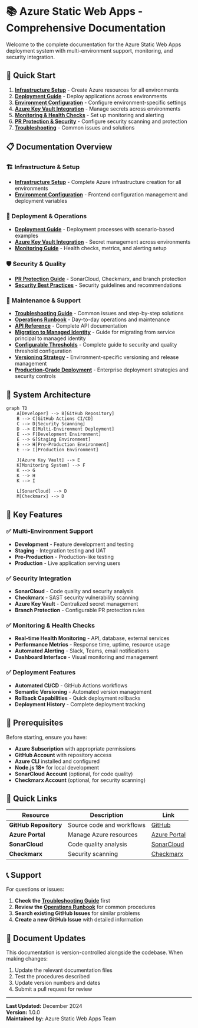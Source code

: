 # 📚 Azure Static Web Apps - Comprehensive Documentation

Welcome to the complete documentation for the Azure Static Web Apps deployment system with multi-environment support, monitoring, and security integration.

## 🎯 Quick Start

1. **[Infrastructure Setup](./01-INFRASTRUCTURE-SETUP.md)** - Create Azure resources for all environments
2. **[Deployment Guide](./02-DEPLOYMENT-GUIDE.md)** - Deploy applications across environments
3. **[Environment Configuration](./03-ENVIRONMENT-CONFIGURATION.md)** - Configure environment-specific settings
4. **[Azure Key Vault Integration](./04-AZURE-KEYVAULT-INTEGRATION.md)** - Manage secrets across environments
5. **[Monitoring & Health Checks](./05-MONITORING-GUIDE.md)** - Set up monitoring and alerting
6. **[PR Protection & Security](./06-PR-PROTECTION-GUIDE.md)** - Configure security scanning and protection
7. **[Troubleshooting](./07-TROUBLESHOOTING.md)** - Common issues and solutions

## 📋 Documentation Overview

### 🏗️ Infrastructure & Setup
- **[Infrastructure Setup](./01-INFRASTRUCTURE-SETUP.md)** - Complete Azure infrastructure creation for all environments
- **[Environment Configuration](./03-ENVIRONMENT-CONFIGURATION.md)** - Frontend configuration management and deployment variables

### 🚀 Deployment & Operations
- **[Deployment Guide](./02-DEPLOYMENT-GUIDE.md)** - Deployment processes with scenario-based examples
- **[Azure Key Vault Integration](./04-AZURE-KEYVAULT-INTEGRATION.md)** - Secret management across environments
- **[Monitoring Guide](./05-MONITORING-GUIDE.md)** - Health checks, metrics, and alerting setup

### 🛡️ Security & Quality
- **[PR Protection Guide](./06-PR-PROTECTION-GUIDE.md)** - SonarCloud, Checkmarx, and branch protection
- **[Security Best Practices](./08-SECURITY-BEST-PRACTICES.md)** - Security guidelines and recommendations

### 🔧 Maintenance & Support
- **[Troubleshooting Guide](./07-TROUBLESHOOTING.md)** - Common issues and step-by-step solutions
- **[Operations Runbook](./09-OPERATIONS-RUNBOOK.md)** - Day-to-day operations and maintenance
- **[API Reference](./10-API-REFERENCE.md)** - Complete API documentation
- **[Migration to Managed Identity](./11-MIGRATION-TO-MANAGED-IDENTITY.md)** - Guide for migrating from service principal to managed identity
- **[Configurable Thresholds](./12-CONFIGURABLE-THRESHOLDS.md)** - Complete guide to security and quality threshold configuration
- **[Versioning Strategy](./13-VERSIONING-STRATEGY.md)** - Environment-specific versioning and release management
- **[Production-Grade Deployment](./14-PRODUCTION-GRADE-DEPLOYMENT.md)** - Enterprise deployment strategies and security controls

## 🚀 System Architecture

```mermaid
graph TD
    A[Developer] --> B[GitHub Repository]
    B --> C[GitHub Actions CI/CD]
    C --> D[Security Scanning]
    D --> E[Multi-Environment Deployment]
    E --> F[Development Environment]
    E --> G[Staging Environment]
    E --> H[Pre-Production Environment]
    E --> I[Production Environment]
    
    J[Azure Key Vault] --> E
    K[Monitoring System] --> F
    K --> G
    K --> H
    K --> I
    
    L[SonarCloud] --> D
    M[Checkmarx] --> D
```

## 🌟 Key Features

### ✅ **Multi-Environment Support**
- **Development** - Feature development and testing
- **Staging** - Integration testing and UAT
- **Pre-Production** - Production-like testing
- **Production** - Live application serving users

### ✅ **Security Integration**
- **SonarCloud** - Code quality and security analysis
- **Checkmarx** - SAST security vulnerability scanning
- **Azure Key Vault** - Centralized secret management
- **Branch Protection** - Configurable PR protection rules

### ✅ **Monitoring & Health Checks**
- **Real-time Health Monitoring** - API, database, external services
- **Performance Metrics** - Response time, uptime, resource usage
- **Automated Alerting** - Slack, Teams, email notifications
- **Dashboard Interface** - Visual monitoring and management

### ✅ **Deployment Features**
- **Automated CI/CD** - GitHub Actions workflows
- **Semantic Versioning** - Automated version management
- **Rollback Capabilities** - Quick deployment rollbacks
- **Deployment History** - Complete deployment tracking

## 🎯 Prerequisites

Before starting, ensure you have:

- **Azure Subscription** with appropriate permissions
- **GitHub Account** with repository access
- **Azure CLI** installed and configured
- **Node.js 18+** for local development
- **SonarCloud Account** (optional, for code quality)
- **Checkmarx Account** (optional, for security scanning)

## 🔗 Quick Links

| Resource | Description | Link |
|----------|-------------|------|
| **GitHub Repository** | Source code and workflows | [GitHub](https://github.com/abhiksd/azure-static-webapp-ci) |
| **Azure Portal** | Manage Azure resources | [Azure Portal](https://portal.azure.com) |
| **SonarCloud** | Code quality analysis | [SonarCloud](https://sonarcloud.io) |
| **Checkmarx** | Security scanning | [Checkmarx](https://checkmarx.com) |

## 📞 Support

For questions or issues:

1. **Check the [Troubleshooting Guide](./07-TROUBLESHOOTING.md)** first
2. **Review the [Operations Runbook](./09-OPERATIONS-RUNBOOK.md)** for common procedures
3. **Search existing GitHub Issues** for similar problems
4. **Create a new GitHub Issue** with detailed information

## 🔄 Document Updates

This documentation is version-controlled alongside the codebase. When making changes:

1. Update the relevant documentation files
2. Test the procedures described
3. Update version numbers and dates
4. Submit a pull request for review

---

**Last Updated:** December 2024  
**Version:** 1.0.0  
**Maintained by:** Azure Static Web Apps Team